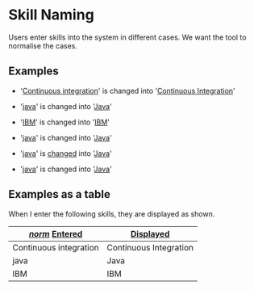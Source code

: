# Skill Naming

Users enter skills into the system in different cases. We want the tool to normalise the cases.

## Examples

* '[Continuous integration](- "#skill")' is changed into '[Continuous Integration](- "?=normalise(#skill)")'
* '[java](- "#skill")' is changed into '[Java](- "?=normalise(#skill)")'
* '[IBM](- "#skill")' is changed into '[IBM](- "?=normalise(#skill)")'







* '[java](- "#skill")' is changed into '[Java](- "?=normalise(#skill)")'
* '[java](- "#skill")' is [changed](- "#result=normalise(#skill)") into '[Java](- "?=#result")'


* '[java](- "#result=normalise(#TEXT)")' is changed into '[Java](- "?=#result")'

## Examples as a table

When I enter the following skills, they are displayed as shown.

|[_norm_][] [Entered][]| [Displayed][]        |
|----------------------|----------------------|
|Continuous integration|Continuous Integration|
|java                  |Java                  |
|IBM                   |IBM                   |

[Entered]:   - "#skill"
[_norm_]:    - "#result=normalise(#skill)"
[Displayed]: - "?=#result"
